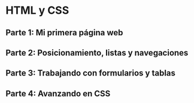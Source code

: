 # HTML y CSS

## Parte 1: Mi primera página web


## Parte 2: Posicionamiento, listas y navegaciones

## Parte 3: Trabajando con formularios y tablas

## Parte 4: Avanzando en CSS
